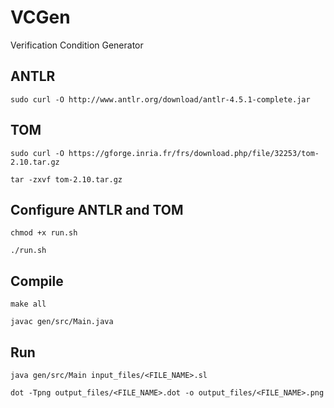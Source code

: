# VCGen

Verification Condition Generator


## **ANTLR**

`sudo curl -O http://www.antlr.org/download/antlr-4.5.1-complete.jar`


## **TOM**

`sudo curl -O https://gforge.inria.fr/frs/download.php/file/32253/tom-2.10.tar.gz`

`tar -zxvf tom-2.10.tar.gz`


## Configure **ANTLR** and **TOM**

`chmod +x run.sh`

`./run.sh`


## Compile

`make all`

`javac gen/src/Main.java`


## Run

`java gen/src/Main input_files/<FILE_NAME>.sl`

`dot -Tpng output_files/<FILE_NAME>.dot -o output_files/<FILE_NAME>.png`
